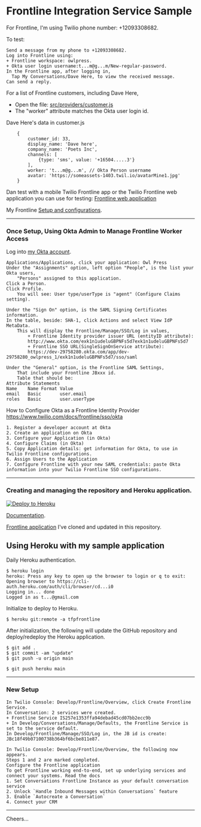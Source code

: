 # Frontline Integration Service Sample

For Frontline, I'm using Twilio phone number: +12093308682.

To test:
````
Send a message from my phone to +12093308682.
Log into Frontline using:
+ Frontline workspace: owlpress.
+ Okta user login username:t...m@g...m/New-regular-password.
In the Frontline app, after logging in,
  Tap My Conversations/Dave Here, to view the received message.
Can send a reply.
````
For a list of Frontline customers, including Dave Here,
+ Open the file: [src/providers/customer.js](src/providers/customer.js)
+ The "worker" attribute matches the Okta user login id.

Dave Here's data in customer.js
````
    {
        customer_id: 33,
        display_name: 'Dave here',
        company_name: 'Poets Inc',
        channels: [
            {type: 'sms', value: '+16504.....3'}
        ],
        worker: 't...m@g...m', // Okta Person username
        avatar: 'https://someassets-1403.twil.io/avatarMine1.jpg'
    }
````

Dan test with a mobile Twilio Frontline app or the Twilio Frontline web application you can use for testing:
[Frontline web application](https://frontline.twilio.com/login)

My Frontline [Setup and configurations](https://github.com/tigerfarm/work/tree/master/book/Frontline).

--------------------------------------------------------------------------------
### Once Setup, Using Okta Admin to Manage Frontline Worker Access

Log into [my Okta account](https://dev-29758280.okta.com/).
````
Applications/Applications, click your application: Owl Press
Under the "Assignments" option, left option "People", is the list your Okta users,
    "Persons" assigned to this application.
Click a Person.
Click Profile.
    You will see: User type/userType is "agent" (Configure Claims setting).

Under the "Sign On" option, is the SAML Signing Certificates information.
In the table, beside: SHA-1, click Actions and select View IdP MetaData.
    This will display the Frontline/Manage/SSO/Log in values,
        + Frontline Identity provider issuer URL (entityID attribute):
        http://www.okta.com/exk1n1udeluGBPNFs5d7exk1n1udeluGBPNFs5d7
        + Frontline SSO URL(SingleSignOnService attribute):
        https://dev-29758280.okta.com/app/dev-29758280_owlpress_1/exk1n1udeluGBPNFs5d7/sso/saml

Under the "General" option, is the Frontline SAML Settings,
    That include your Frontline JBxxx id.
    Table that should be:
Attribute Statements
Name    Name Format Value
email   Basic       user.email
roles   Basic       user.userType
````

How to Configure Okta as a Frontline Identity Provider
https://www.twilio.com/docs/frontline/sso/okta
````
1. Register a developer account at Okta
2. Create an application on Okta
3. Configure your Application (in Okta)
4. Configure Claims (in Okta)
5. Copy Application details: get information for Okta, to use in Twilio Frontline configurations.
6. Assign Users to the Application
7. Configure Frontline with your new SAML credentials: paste Okta information into your Twilio Frontline SSO configurations.
````

--------------------------------------------------------------------------------
### Creating and managing the repository and Heroku application.

[![Deploy to Heroku](https://www.herokucdn.com/deploy/button.svg)](https://heroku.com/deploy?template=https://github.com/tigerfarm/tfpfrontlinejson)

[Documentation](https://github.com/tigerfarm/work/tree/master/book/Frontline).

[Frontline application](https://github.com/twilio/frontline-demo-service)
I've cloned and updated in this repository.

## Using Heroku with my sample application

Daily Heroku authentication.
````
$ heroku login
heroku: Press any key to open up the browser to login or q to exit: 
Opening browser to https://cli-auth.heroku.com/auth/cli/browser/cd...i0
Logging in... done
Logged in as t...@gmail.com
````

Initialize to deploy to Heroku.
````
$ heroku git:remote -a tfpfrontline
````

After initialization, the following will update the GitHub repository and
deploy/redeploy the Heroku application.
````
$ git add .
$ git commit -am "update"
$ git push -u origin main

$ git push heroku main
````

--------------------------------------------------------------------------------
### New Setup

````
In Twilio Console: Develop/Frontline/Overview, click Create Frontline Service.
In Conversation: 2 services were created.
+ Frontline Service IS257e1353ffa94debad45cd07bb2ecc9b
+ In Develop/Conversations/Manage/Defaults, the Frontline Service is set to the service default.
In Develop/Frontline/Manage/SSO/Log in, the JB id is create: JBc18f49b07100738b364bf6bcbe811e87.

In Twilio Console: Develop/Frontline/Overview, the following now appears.
Steps 1 and 2 are marked completed.
Configure the Frontline application
To get Frontline working end-to-end, set up underlying services and connect your systems. Read the docs
1. Set Conversations Frontline Instance as your default conversation service
2. Unlock `Handle Inbound Messages within Conversations` feature
3. Enable `Autocreate a Conversation`
4. Connect your CRM
````

--------------------------------------------------------------------------------

Cheers...
